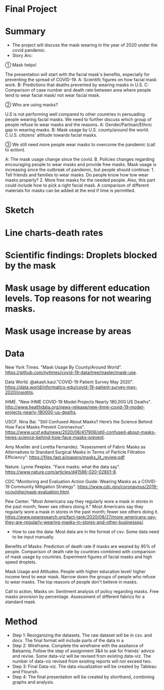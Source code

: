 # Final Project
# Summary
- The project will discuss the mask wearing in the year of 2020 under the covid pandemic. 
- Story Arc: 

① Mask helps! 

The presentation will start with the facial mask's benefits, especially for preventing the spread of COVID-19. A: Scientifc figures on how facial mask work. B: Predictions that deaths prevented by wearing masks in U.S. C: Comparison of case number and death rate between area where people tend to wear facial mask/ not wear facial mask. 
             
 ② Who are using masks? 
 
 U.S is not performing well compared to other countries in persuading people wearing facial masks. We need to further discuss which group of people refuse to wear masks and the reasons. A: Gender/Partisan/Ethnic gap in wearing masks. B: Mask usage by U.S. county/around the world. C.U.S. citizens' attitude towards facial masks. 

③ We still need more people wear masks to overcome the pandemic (call to action).

A: The mask usage change since the covid. B. Policies changes regarding encouraging people to wear masks and provide free masks. Mask usage is increasing since the outbreak of pandemic, but people should continue: 1. Tell friends and families to wear masks. Do people know how tow wear masks properly? 2. More free masks for the needed people. Also, this part could include how to pick a right facial mask. A comparison of different materials for masks can be added at the end if time is permitted. 
             
# Sketch
# Line charts-death rates

# Scientific findings: Droplets blocked by the mask

# Mask usage by different education levels. Top reasons for not wearing masks.

# Mask usage increase by areas 





# Data
New York Times. "Mask Usage By County/Around World". https://github.com/nytimes/covid-19-data/tree/master/mask-use. 

Data World. @akash.kaul."COVID-19 Patient Survey May 2020". https://data.world/informatics-edu/covid-19-patient-survey-may-2020/insights.

IHME. "New IHME COVID-19 Model Projects Nearly 180,000 US Deaths". http://www.healthdata.org/news-release/new-ihme-covid-19-model-projects-nearly-180000-us-deaths.

USCF. Nina Bai. "Still Confused About Masks? Here’s the Science Behind How Face Masks Prevent Coronavirus". https://www.ucsf.edu/news/2020/06/417906/still-confused-about-masks-heres-science-behind-how-face-masks-prevent.

Amy Mueller and Loretta Fernandez. "Assessment of Fabric Masks as Alternatives to Standard Surgical Masks in Terms of Particle Filtration Efficiency". https://files.fast.ai/papers/masks_lit_review.pdf. 

Nature. Lynne Peeples. "Face masks: what the data say". https://www.nature.com/articles/d41586-020-02801-8.

CDC."Monitoring and Evaluation Action Guide: Wearing Masks as a COVID-19 Community Mitigation Strategy". https://www.cdc.gov/coronavirus/2019-ncov/php/mask-evaluation.html.

Pew Center. "Most Americans say they regularly wore a mask in stores in the past month; fewer see others doing it." Most Americans say they regularly wore a mask in stores in the past month; fewer see others doing it. https://www.pewresearch.org/fact-tank/2020/08/27/more-americans-say-they-are-regularly-wearing-masks-in-stores-and-other-businesses/.

- How to use the data: Most data are in the format of csv. Some data need to be input manually.

Benefits of Masks: Prediction of death rate if masks are weared by 95% of people. Comparison of death rate by countries combined with comparison of mask usage by countries. Experiment figures of facial masks and high speed droplets.

Mask Usage and Attitudes: People with higher education level/ higher income tend to wear mask. Narrow down the groups of people who refuse to wear masks. The top reasons of people don't believe in masks. 

Call to action, Masks on: Sentiment analysis of policy regarding masks. Free masks provision by percentage. Assessment of different fabrics for a standard mask. 


# Method
- Step 1: Reorganizing the datasets. The raw dataset will be in csv. and docx. The final format will include parts of the data in a 
- Step 2: Wireframe. Complete the wireframe with the assitance of Balsamiq. Follow the step of assignment 3&4 to ask for friends' advice and revise. Some data-viz will be revised from existing data-viz. The number of data-viz revised from existing reports will not exceed two. 
- Step 3: Final Data-viz. The data visualization will be created by Tableau and Flourish. 
- Step 4: The final presentation will be created by shorthand, combining graphs and analysis. 

